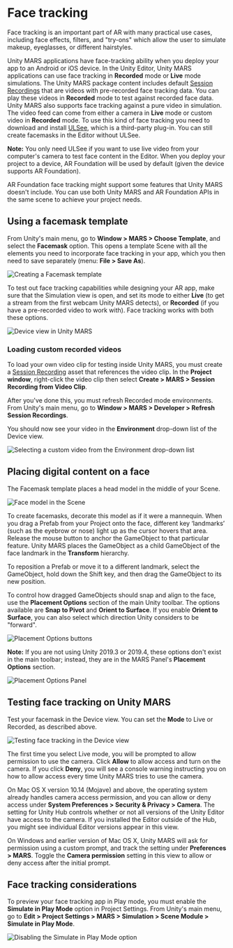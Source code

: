 # Face tracking

Face tracking is an important part of AR with many practical use cases, including face effects, filters, and "try-ons" which allow the user to simulate makeup, eyeglasses, or different hairstyles.

Unity MARS applications have face-tracking ability when you deploy your app to an Android or iOS device. In the Unity Editor, Unity MARS applications can use face tracking in **Recorded** mode or **Live** mode simulations. The Unity MARS package content includes default [Session Recordings](SessionRecordings.md) that are videos with pre-recorded face tracking data. You can play these videos in **Recorded** mode to test against recorded face data. Unity MARS also supports face tracking against a pure video in simulation. The video feed can come from either a camera in **Live** mode or custom video in **Recorded** mode. To use this kind of face tracking you need to download and install [ULSee](https://assetstore.unity.com/packages/tools/integration/single-face-tracker-plugin-lite-version-30-face-tracking-points-90212), which is a third-party plug-in. You can still create facemasks in the Editor without ULSee.

**Note:** You only need ULSee if you want to use live video from your computer's camera to test face content in the Editor. When you deploy your project to a device, AR Foundation will be used by default (given the device supports AR Foundation).

AR Foundation face tracking might support some features that Unity MARS doesn't include. You can use both Unity MARS and AR Foundation APIs in the same scene to achieve your project needs.

## Using a facemask template

From Unity's main menu, go to **Window &gt; MARS &gt; Choose Template**, and select the **Facemask** option. This opens a template Scene with all the elements you need to incorporate face tracking in your app, which you then need to save separately (menu: **File &gt; Save As**).

![Creating a Facemask template](images/FaceTracking/facemask-template-menu.png)

To test out face tracking capabilities while designing your AR app, make sure that the Simulation view is open, and set its mode to either **Live** (to get a stream from the first webcam Unity MARS detects), or **Recorded** (if you have a pre-recorded video to work with). Face tracking works with both these options.

![Device view in Unity MARS](images/FaceTracking/facetracking-device-view.png)

### Loading custom recorded videos

To load your own video clip for testing inside Unity MARS, you must create a [Session Recording](SessionRecordings.md#video-recordings) asset that references the video clip. In the **Project window**, right-click the video clip then select **Create &gt; MARS &gt; Session Recording from Video Clip**.

After you've done this, you must refresh Recorded mode environments. From Unity's main menu, go to **Window &gt; MARS &gt; Developer &gt; Refresh Session Recordings**.

You should now see your video in the **Environment** drop-down list of the Device view.

![Selecting a custom video from the Environment drop-down list](images/FaceTracking/recorded-video-on-device-view.png)

## Placing digital content on a face

The Facemask template places a head model in the middle of your Scene.

![Face model in the Scene](images/FaceTracking/face.png)

To create facemasks, decorate this model as if it were a mannequin. When you drag a Prefab from your Project onto the face, different key ‘landmarks’ (such as the eyebrow or nose) light up as the cursor hovers that area. Release the mouse button to anchor the GameObject to that particular feature. Unity MARS places the GameObject as a child GameObject of the face landmark in the **Transform** hierarchy.

To reposition a Prefab or move it to a different landmark, select the GameObject, hold down the Shift key, and then drag the GameObject to its new position.

To control how dragged GameObjects should snap and align to the face, use the **Placement Options** section of the main Unity toolbar. The options available are **Snap to Pivot** and **Orient to Surface**. If you enable **Orient to Surface**, you can also select which direction Unity considers to be "forward".

![Placement Options buttons](images/FaceTracking/placement-options.png)

**Note:** If you are not using Unity 2019.3 or 2019.4, these options don't exist in the main toolbar; instead, they are in the MARS Panel's **Placement Options** section.

![Placement Options Panel](images/FaceTracking/placement-options-panel.png)

## Testing face tracking on Unity MARS

Test your facemask in the Device view. You can set the **Mode** to Live or Recorded, as described above.

![Testing face tracking in the Device view](images/FaceTracking/testing-facetracking.png)

The first time you select Live mode, you will be prompted to allow permission to use the camera. Click **Allow** to allow access and turn on the camera. If you click **Deny**, you will see a console warning instructing you on how to allow access every time Unity MARS tries to use the camera.

On Mac OS X version 10.14 (Mojave) and above, the operating system already handles camera access permission, and you can allow or deny access under **System Preferences &gt; Security &amp; Privacy &gt; Camera**. The setting for Unity Hub controls whether or not all versions of the Unity Editor have access to the camera. If you installed the Editor outside of the Hub, you might see individual Editor versions appear in this view.

On Windows and earlier version of Mac OS X, Unity MARS will ask for permission using a custom prompt, and track the setting under **Preferences &gt; MARS**. Toggle the **Camera permission** setting in this view to allow or deny access after the initial prompt.

## Face tracking considerations
To preview your face tracking app in Play mode, you must enable the **Simulate in Play Mode** option in Project Settings. From Unity's main menu, go to **Edit &gt; Project Settings &gt; MARS &gt; Simulation &gt; Scene Module &gt; Simulate in Play Mode**.

![Disabling the Simulate in Play Mode option](images/FaceTracking/disable-play-mode.png)
